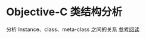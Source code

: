 # Objective-C 类结构分析

分析 Instance、class、meta-class 之间的关系
[参考阅读](https://www.jianshu.com/p/39ca35c31a1b)

